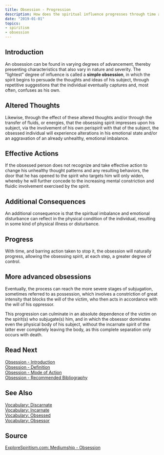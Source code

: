 ```yaml
---
title: Obsession - Progression
description: How does the spiritual influence progresses through time and what are the consequences?
date: "2019-01-01"
topics:
- spiritism
- obsession
---
```


## Introduction
An obsession can be found in varying degrees of advancement, thereby presenting characteristics that 
also vary in nature and severity. The "lightest" degree of influence is called a **simple obsession**,
in which the spirit begins to persuade the thoughts and ideas of his subject,
through repetitive suggestions that the individual eventually captures and, most often, confuses as his own.

## Altered Thoughts
Likewise, through the effect of these altered thoughts and/or through the transfer of fluids, or energies,
that the obsessing spirit impresses upon his subject, via the involvement of his own perispirit with that of the subject,
the obsessed individual will experience alterations in his emotional state and/or an aggravation of an already unhealthy, emotional imbalance.

## Effective Actions
If the obsessed person does not recognize and take effective action to change his unhealthy thought patterns and any resulting behaviors,
the door that he has opened to the spirit who targets him will only widen, whereby he will further concede to the increasing mental 
constriction and fluidic involvement exercised by the spirit.

## Additional Consequences
An additional consequence is that the spiritual imbalance and emotional disturbance can reflect in the 
physical condition of the individual, resulting in some kind of physical illness or disturbance.

## Progress
With time, and barring action taken to stop it, the obsession will naturally progress, allowing the obsessing spirit, at each step, a greater degree of control.

## More advanced obsessions
Eventually, the process can reach the more severe stages of subjugation, sometimes referred to as possession,
which involves a constriction of great intensity that blocks the will of the victim, who then acts in accordance 
with the will of his oppressor. 

This progression can culminate in an absolute dependence of the victim on 
the spirit(s) who subjugate(s) him, and in which the obsessor dominates even the physical body of his subject,
without the incarnate spirit of the latter ever completely leaving the body, as this complete separation only occurs with death.

## Read Next
[Obsession - Introduction](../intro)  
[Obsession - Definition](../about)  
[Obsession - Mode of Action](../mode-of-action)  
[Obsession - Recommended Bibliography](../bibliography)  

## See Also
[Vocabulary: Discarnate](/about/discarnate)  
[Vocabulary: Incarnate](/about/incarnate)  
[Vocabulary: Obsessed](/about/obsessed)  
[Vocabulary: Obsessor](/about/obsessor)  

## Source
[ExploreSpiritism.com: Mediumship - Obsession](//www.explorespiritism.com/Science_Obsession_Intro%20Def_Intro.htm)

